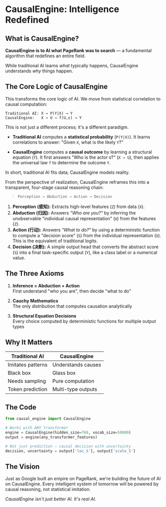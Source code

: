 # CausalEngine: Intelligence Redefined

## What is CausalEngine?

**CausalEngine is to AI what PageRank was to search** — a fundamental algorithm that redefines an entire field.

While traditional AI learns *what* typically happens, CausalEngine understands *why* things happen.

## The Core Logic of CausalEngine

This transforms the core logic of AI. We move from statistical correlation to causal computation:

```
Traditional AI: X → P(Y|X) → Y
CausalEngine:   X → U → f(U,ε) → Y
```

This is not just a different process; it's a different paradigm.

- **Traditional AI** computes a **statistical probability** (`P(Y|X)`). It learns correlations to answer: "Given `X`, what is the likely `Y`?"

- **CausalEngine** computes a **causal outcome** by learning a structural equation (`f`). It first answers "Who is the actor `U`?" (`X → U`), then applies the universal law `f` to determine the outcome `Y`.

In short, traditional AI fits data; CausalEngine models reality.


From the perspective of realization, CausalEngine reframes this into a transparent, four-stage causal reasoning chain: 

> `Perception → Abduction → Action → Decision`

1.  **Perception (感知):** Extracts high-level features (`Z`) from data (`X`).
2.  **Abduction (归因):** Answers *"Who are you?"* by inferring the unobservable "individual causal representation" (`U`) from the features (`Z`).
3.  **Action (行动):** Answers *"What to do?"* by using a deterministic function to compute a "decision score" (`S`) from the individual representation (`U`). This is the equivalent of traditional logits.
4.  **Decision (决断):** A simple output head that converts the abstract score (`S`) into a final task-specific output (`Y`), like a class label or a numerical value.



## The Three Axioms

1. **Inference = Abduction + Action**  
   First understand "who you are", then decide "what to do"

2. **Cauchy Mathematics**  
   The only distribution that computes causation analytically

3. **Structural Equation Decisions**  
   Every choice computed by deterministic functions for multiple output types


## Why It Matters

| Traditional AI | CausalEngine |
|----------------|--------------|
| Imitates patterns | Understands causes |
| Black box | Glass box |
| Needs sampling | Pure computation |
| Token prediction | Multi-type outputs |

## The Code

```python
from causal_engine import CausalEngine

# Works with ANY transformer
engine = CausalEngine(hidden_size=768, vocab_size=50000)
output = engine(any_transformer_features)

# Not just prediction — causal decision with uncertainty
decision, uncertainty = output['loc_S'], output['scale_S']
```

## The Vision

Just as Google built an empire on PageRank, we're building the future of AI on CausalEngine. Every intelligent system of tomorrow will be powered by causal reasoning, not statistical imitation.

*CausalEngine isn't just better AI. It's real AI.*
